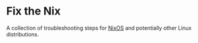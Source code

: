 # Fix the Nix

A collection of troubleshooting steps for [NixOS](https://nixos.org/) and potentially other Linux distributions.
